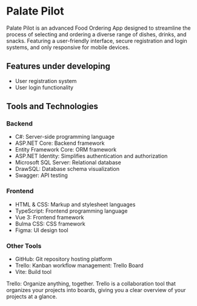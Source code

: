 # Palate Pilot
Palate Pilot is an advanced Food Ordering App designed to streamline the process of selecting and ordering a diverse range of dishes, drinks, and snacks. Featuring a user-friendly interface, secure registration and login systems, and only responsive for mobile devices.

## Features under developing
- User registration system
- User login functionality

## Tools and Technologies

### Backend

- C#: Server-side programming language
- ASP.NET Core: Backend framework
- Entity Framework Core: ORM framework
- ASP.NET Identity: Simplifies authentication and authorization
- Microsoft SQL Server: Relational database
- DrawSQL: Database schema visualization
- Swagger: API testing

### Frontend

- HTML & CSS: Markup and stylesheet languages
- TypeScript: Frontend programming language
- Vue 3: Frontend framework
- Bulma CSS: CSS framework
- Figma: UI design tool

### Other Tools

- GitHub: Git repository hosting platform
- Trello: Kanban workflow management: Trello Board
- Vite: Build tool

Trello: Organize anything, together. Trello is a collaboration tool that organizes your projects into boards, giving you a clear overview of your projects at a glance.
